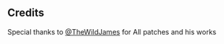 ## Credits

Special thanks to [@TheWildJames](https://github.com/TheWildJames) for All patches and his works 
